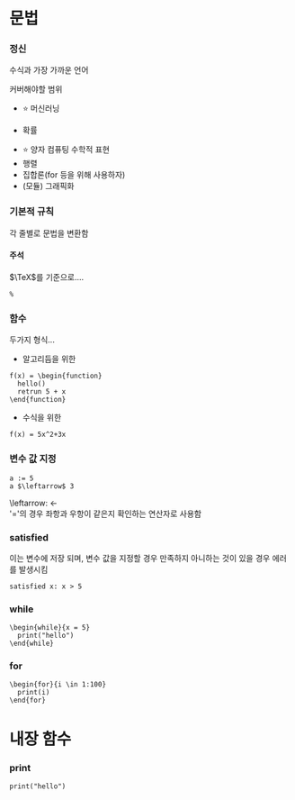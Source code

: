 # 문법

### 정신
수식과 가장 가까운 언어

커버해야할 범위
- ⭐ 머신러닝
+ 확률
- ⭐ 양자 컴퓨팅 수학적 표현
- 행렬
- 집합론(for 등을 위해 사용하자)
- (모듈) 그래픽화

### 기본적 규칙
각 줄별로 문법을 변환함

#### 주석
$\TeX$를 기준으로....
```
%
```

### 함수
두가지 형식...
- 알고리듬을 위한
```
f(x) = \begin{function}
  hello()
  retrun 5 + x
\end{function}
```
- 수식을 위한
```
f(x) = 5x^2+3x
```

### 변수 값 지정
```
a := 5
a $\leftarrow$ 3
```
\leftarrow: $\leftarrow$<br/>
'='의 경우 좌항과 우항이 같은지 확인하는 연산자로 사용함

### satisfied
이는 변수에 저장 되며, 변수 값을 지정할 경우 만족하지 아니하는 것이 있을 경우 에러를 발생시킴
```
satisfied x: x > 5
```

### while
```
\begin{while}{x = 5}
  print("hello")
\end{while}
```

### for
```
\begin{for}{i \in 1:100}
  print(i)
\end{for}
```

# 내장 함수

### print
```
print("hello")
```
